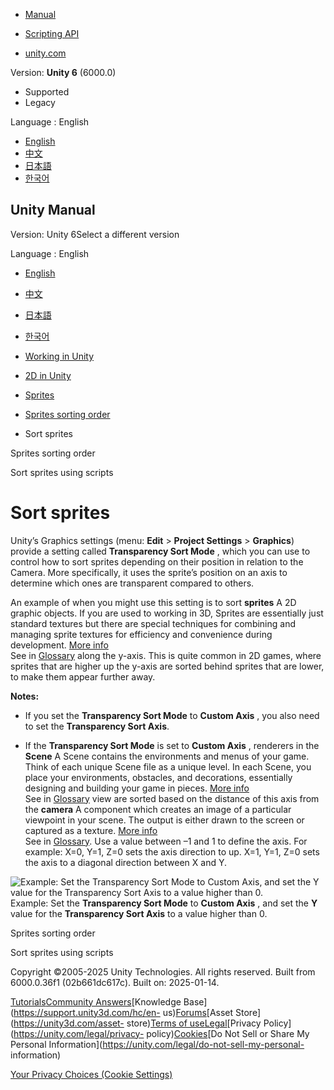 [](https://docs.unity3d.com)

  * [Manual](../Manual/index.html)
  * [Scripting API](../ScriptReference/index.html)

  * [unity.com](https://unity.com/)

Version: **Unity 6** (6000.0)

  * Supported
  * Legacy

Language : English

  * [English](/Manual/sprite/sort-sprites/sort-sprites.html)
  * [中文](/cn/current/Manual/sprite/sort-sprites/sort-sprites.html)
  * [日本語](/ja/current/Manual/sprite/sort-sprites/sort-sprites.html)
  * [한국어](/kr/current/Manual/sprite/sort-sprites/sort-sprites.html)

[](https://docs.unity3d.com)

## Unity Manual

Version: Unity 6Select a different version

Language : English

  * [English](/Manual/sprite/sort-sprites/sort-sprites.html)
  * [中文](/cn/current/Manual/sprite/sort-sprites/sort-sprites.html)
  * [日本語](/ja/current/Manual/sprite/sort-sprites/sort-sprites.html)
  * [한국어](/kr/current/Manual/sprite/sort-sprites/sort-sprites.html)

  * [Working in Unity](../../working-in-unity.html)
  * [2D in Unity](../../Unity2D.html)
  * [Sprites](../../sprite/sprite-landing.html)
  * [Sprites sorting order](../../sprite/sort-sprites/sort-sprites-landing.html)
  * Sort sprites

[](../../sprite/sort-sprites/sort-sprites-landing.html)

Sprites sorting order

[](../../sprite/sort-sprites/sort-sprites-using-scripts.html)

Sort sprites using scripts

# Sort sprites

Unity’s Graphics settings (menu: **Edit** > **Project Settings** >
**Graphics**) provide a setting called **Transparency Sort Mode** , which you
can use to control how to sort sprites depending on their position in relation
to the Camera. More specifically, it uses the sprite’s position on an axis to
determine which ones are transparent compared to others.

An example of when you might use this setting is to sort **sprites** A 2D
graphic objects. If you are used to working in 3D, Sprites are essentially
just standard textures but there are special techniques for combining and
managing sprite textures for efficiency and convenience during development.
[More info](../../sprite/sprite-landing.html)  
See in [Glossary](../../Glossary.html#Sprite) along the y-axis. This is quite
common in 2D games, where sprites that are higher up the y-axis are sorted
behind sprites that are lower, to make them appear further away.

**Notes:**

  * If you set the **Transparency Sort Mode** to **Custom Axis** , you also need to set the **Transparency Sort Axis**.

  * If the **Transparency Sort Mode** is set to **Custom Axis** , renderers in the **Scene** A Scene contains the environments and menus of your game. Think of each unique Scene file as a unique level. In each Scene, you place your environments, obstacles, and decorations, essentially designing and building your game in pieces. [More info](../../CreatingScenes.html)  
See in [Glossary](../../Glossary.html#Scene) view are sorted based on the
distance of this axis from the **camera** A component which creates an image
of a particular viewpoint in your scene. The output is either drawn to the
screen or captured as a texture. [More info](../../CamerasOverview.html)  
See in [Glossary](../../Glossary.html#Camera). Use a value between –1 and 1 to
define the axis. For example: X=0, Y=1, Z=0 sets the axis direction to up.
X=1, Y=1, Z=0 sets the axis to a diagonal direction between X and Y.

![Example: Set the Transparency Sort Mode to Custom Axis, and set the Y value
for the Transparency Sort Axis to a value higher than
0.](../../../uploads/Main/AxisDistanceSort2.png) Example: Set the
**Transparency Sort Mode** to **Custom Axis** , and set the **Y** value for
the **Transparency Sort Axis** to a value higher than 0.

[](../../sprite/sort-sprites/sort-sprites-landing.html)

Sprites sorting order

[](../../sprite/sort-sprites/sort-sprites-using-scripts.html)

Sort sprites using scripts

Copyright ©2005-2025 Unity Technologies. All rights reserved. Built from
6000.0.36f1 (02b661dc617c). Built on: 2025-01-14.

[Tutorials](https://learn.unity.com/)[Community
Answers](https://answers.unity3d.com)[Knowledge
Base](https://support.unity3d.com/hc/en-
us)[Forums](https://forum.unity3d.com)[Asset Store](https://unity3d.com/asset-
store)[Terms of
use](https://docs.unity3d.com/Manual/TermsOfUse.html)[Legal](https://unity.com/legal)[Privacy
Policy](https://unity.com/legal/privacy-
policy)[Cookies](https://unity.com/legal/cookie-policy)[Do Not Sell or Share
My Personal Information](https://unity.com/legal/do-not-sell-my-personal-
information)

[Your Privacy Choices (Cookie Settings)](javascript:void\(0\);)

